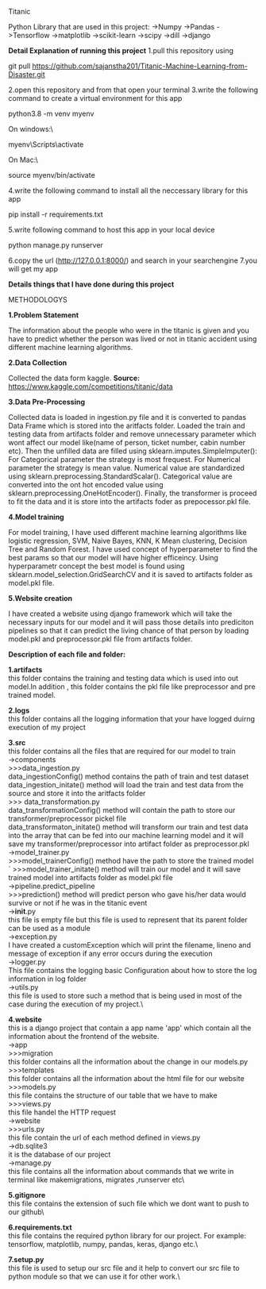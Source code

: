 Titanic 

Python Library that are used in this project:
->Numpy
->Pandas
->Tensorflow
->matplotlib
->scikit-learn
->scipy
->dill
->django

**Detail Explanation of running this project**
1.pull this repository using 

git pull https://github.com/sajanstha201/Titanic-Machine-Learning-from-Disaster.git

2.open this repository and from that open your terminal
3.write the following command to create a virtual environment for this app

python3.8 -m venv myenv

On windows:\

myenv\Scripts\activate

On Mac:\

source myenv/bin/activate

4.write the following command to install all the neccessary library for this app

pip install -r requirements.txt

5.write following command to host this app in your local device

python manage.py runserver

6.copy the url (http://127.0.0.1:8000/) and search in your searchengine
7.you will get my app

**Details things that I have done during this project**


METHODOLOGYS

**1.Problem Statement**

The information about the people who were in the titanic is given and you have to predict whether the person was lived or not in titanic accident using different machine learning algorithms.

**2.Data Collection**

Collected the data form kaggle. 
**Source:** https://www.kaggle.com/competitions/titanic/data

**3.Data Pre-Processing**

Collected data is loaded in ingestion.py file and it is converted to pandas Data Frame which is stored into the aritfacts folder.
Loaded the train and testing data from artifacts folder and remove unnecessary parameter which wont affect our model like(name of person, ticket number, cabin number etc).
Then the unfilled data are filled using sklearn.imputes.SimpleImputer():
For Categorical parameter the strategy is most frequest.
For Numerical parameter the strategy is mean value.
Numerical value are standardized using sklearn.preprocessing.StandardScalar().
Categorical value are converted into the ont hot encoded value using sklearn.preprocessing.OneHotEncoder().
Finally, the transformer is proceed to fit the data and it is store into the artifacts foder as prepocessor.pkl file.

**4.Model training**

For model training, I have used different machine learning algorithms like logistic regression, SVM, Naive Bayes, KNN, K Mean clustering, Decision Tree and Random Forest.
I have used concept of hyperparameter to find the best params so that our model will have higher efficeincy.
Using hyperparametr concept the best model is found using sklearn.model_selection.GridSearchCV and it is saved to artifacts folder as model.pkl file.

**5.Website creation**

I have created a website using django framework which will take the necessary inputs for our model and it will pass those details into prediciton pipelines so that it can predict the living chance of that person by loading model.pkl and preprocessor.pkl file from artifacts folder.

**Description of each file and folder:**

**1.artifacts**\
this folder contains the training and testing data which is used into out model.In addition , this folder contains the pkl file like preprocessor and pre trained model.

**2.logs**\
this folder contains all the logging information that your have logged duirng execution of my project

**3.src**\
    this folder contains all the files that are required for our model to train\
    ->components\
       >>>data_ingestion.py\
            data_ingestionConfig() method contains the path of train and test dataset\
            data_ingestion_initate() method will load the train and test data from the source and store it into the aritfacts folder\
       >>> data_transformation.py\
            data_transformationConfig() method will contain the path to store our transformer/preprocessor pickel file\
            data_transformaton_initate() method will transform our train and test data into the array that can be fed into our machine learning model and it will save my transformer/preprocessor into artifact folder as preprocessor.pkl\
        ->model_trainer.py\
            >>>model_trainerConfig() method have the path to store the trained model\
        `    >>>model_trainer_initate() method will train our model and it will save trained model into artifacts folder as model.pkl file\
    ->pipeline.predict_pipeline\
            >>>prediction() method will predict person who gave his/her data would survive or not if he was in the titanic event\
    ->__init__.py\
        this file is empty file but this file is used to represent that its parent folder can be used as a module \
    ->exception.py\
        I have created a customException which will print the filename, lineno and message of exception if any error occurs during the execution\
    ->logger.py\
        This file contains the logging basic Configuration about how to store the log information in log folder\
    ->utils.py\
        this file is used to store such a method that is being used in most of the case during the execution of my project.\


**4.website**\
    this is a django project that contain a app name 'app' which contain all the information about the frontend of the website.\
    ->app\
        >>>migration\
            this folder contains all the information about the change in our models.py \
        >>>templates\
            this folder contains all the information about the html file for our website\
        >>>models.py\
            this file contains the structure of our table that we have to make\
        >>>views.py\
            this file handel the HTTP request\
    ->website\
        >>>urls.py\
            this file contain the url of each method defined in views.py\
    ->db.sqlite3\
        it is the database of our project\
    ->manage.py\
        this file contains all the information about commands that we write in terminal like makemigrations, migrates ,runserver etc\

**5.gitignore**\
this file contains the extension of such file which we dont want to push to our github\

**6.requirements.txt**\
this file contains the required python library for our project.
For example: tensorflow, matplotlib, numpy, pandas, keras, django etc.\


**7.setup.py**\
this file is used to setup our src file and it help to convert our src file to python module so that we can use it for other work.\

